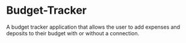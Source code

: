 # Budget-Tracker
A budget tracker application that allows the user to add expenses and deposits to their budget with or without a connection.
